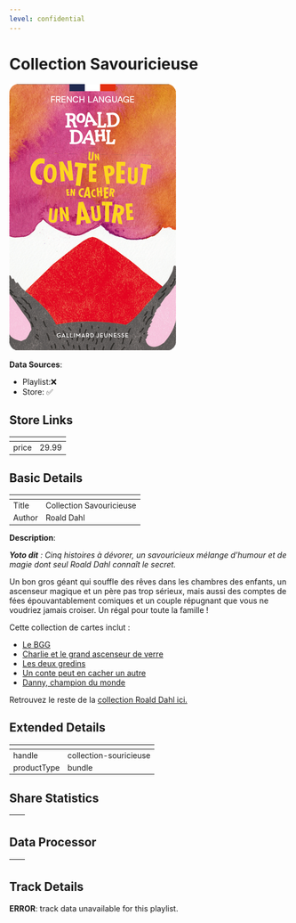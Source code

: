 ```yaml
---
level: confidential
---
```

# Collection Savouricieuse

![card_[6PyPs].png](../../img/cards/card_[6PyPs].png)

**Data Sources**: 

- Playlist:❌
- Store: ✅


## Store Links

| <!-- --> | <!-- --> |
| - | - |
| price | 29.99 |


## Basic Details

| <!-- --> | <!-- --> |
| - | - |
| Title | Collection Savouricieuse |
| Author | Roald Dahl |

**Description**:

_**Yoto dit** : Cinq histoires à dévorer, un savouricieux mélange d’humour et de magie dont seul Roald Dahl connaît le secret._  
  
Un bon gros géant qui souffle des rêves dans les chambres des enfants, un ascenseur magique et un père pas trop sérieux, mais aussi des comptes de fées épouvantablement comiques et un couple répugnant que vous ne voudriez jamais croiser. Un régal pour toute la famille !

Cette collection de cartes inclut : 

*   [Le BGG](https://eu.yotoplay.com/fr/products/le-bgg "dahl")
*   [Charlie et le grand ascenseur de verre](https://eu.yotoplay.com/fr/products/charlie-et-lascenseur-de-verre "dahl")
*   [Les deux gredins](https://eu.yotoplay.com/fr/products/les-deux-gredins "dahl")
*   [Un conte peut en cacher un autre](https://eu.yotoplay.com/fr/products/un-conte-peut-en-cacher-un-autre "dahl")
*   [Danny, champion du monde](https://eu.yotoplay.com/fr/products/danny-champion-du-monde "dahl")

Retrouvez le reste de la [collection Roald Dahl ici.](https://eu.yotoplay.com/fr/products/collection-faribolesque-de-roald-dahl "Dahl")


## Extended Details

| <!-- --> | <!-- --> |
| - | - |
| handle | collection-souricieuse |
| productType | bundle |


## Share Statistics

| <!-- --> | <!-- --> |
| - | - |


## Data Processor

| <!-- --> | <!-- --> |
| - | - |


## Track Details

**ERROR**: track data unavailable for this playlist.
